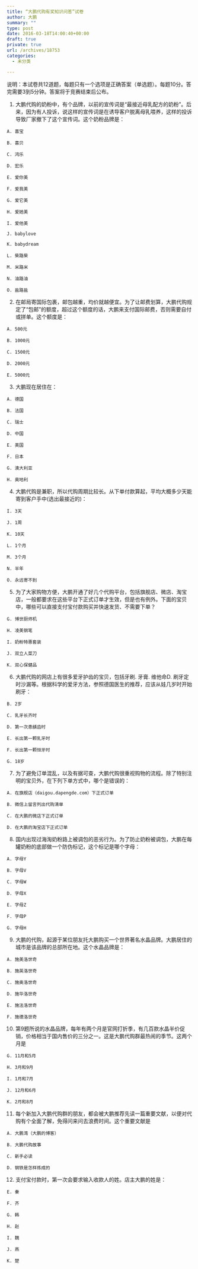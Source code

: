 ```yaml
---
title: “大鹏代购有奖知识问答”试卷
author: 大鹏
summary: ""
type: post
date: 2016-03-18T14:00:40+00:00
draft: true
private: true
url: /archives/18753
categories:
  - 未分类

---
```

说明：本试卷共12道题，每题只有一个选项是正确答案（单选题）。每题10分。答完需要3到5分钟。答案将于竞赛结束后公布。

  1. 大鹏代购的奶粉中，有个品牌，以前的宣传词是“最接近母乳配方的奶粉”。后来，因为有人投诉，说这样的宣传词是在诱导客户脱离母乳喂养，这样的投诉导致厂家撤下了这个宣传词。这个奶粉品牌是：
    
    A. 喜宝
  
    B. 喜贝
  
    C. 鸿乐
  
    D. 宏乐
  
    E. 爱你美
  
    F. 爱我美
  
    G. 爱它美
  
    H. 爱她美
  
    I. 爱他美
  
    J. babylove
  
    K. babydream
  
    L. 柴路柴
  
    M. 米路米
  
    N. 油路油
  
    O. 盐路盐

  2. 在邮局寄国际包裹，邮包越重，均价就越便宜。为了让邮费划算，大鹏代购规定了“包邮”的额度，超过这个额度的话，大鹏来支付国际邮费，否则需要自付或拼单。这个额度是：
    
    A. 500元
  
    B. 1000元
  
    C. 1500元
  
    D. 2000元
  
    E. 5000元

  3. 大鹏现在居住在：
    
    A. 德国
  
    B. 法国
  
    C. 瑞士
  
    D. 中国
  
    E. 美国
  
    F. 日本
  
    G. 澳大利亚
  
    H. 奥地利

  4. 大鹏代购是兼职，所以代购周期比较长。从下单付款算起，平均大概多少天能寄到客户手中(选出最接近的)：
    
    I. 3天
  
    J. 1周
  
    K. 10天
  
    L. 1个月
  
    M. 3个月
  
    N. 半年
  
    O. 永远寄不到

  5. 为了大家购物方便，大鹏开通了好几个代购平台，包括旗舰店、微店、淘宝店，一般都要求在这些平台下正式订单才生效，但是也有例外。下面的宝贝中，哪些可以直接支付宝付款购买并快速发货、不需要下单？
    
    G. 博世厨师机
  
    H. 凌美钢笔
  
    I. 奶粉特惠套装
  
    J. 双立人菜刀
  
    K. 双心保健品

  6. 大鹏代购的网店上有很多爱牙护齿的宝贝，包括牙刷. 牙膏. 维他命D. 刷牙定时沙漏等。根据科学的爱牙方法，参照德国医生的推荐，应该从娃几岁时开始刷牙：
    
    B. 2岁
  
    C. 乳牙长齐时
  
    D. 第一次患龋齿时
  
    E. 长出第一颗乳牙时
  
    F. 长出第一颗恒牙时
  
    G. 18岁

  7. 为了避免订单混乱，以及有据可查，大鹏代购很重视购物的流程。除了特别注明的宝贝外，在下列下单方式中，哪个是错误的：
    
    A. 在旗舰店（daigou.dapengde.com）下正式订单
  
    B. 微信上留言列出代购清单
  
    C. 在大鹏的微店下正式订单
  
    D. 在大鹏的淘宝店下正式订单

  8. 国内出现过海淘奶粉路上被调包的恶劣行为。为了防止奶粉被调包，大鹏在每罐奶粉的底部做一个防伪标记，这个标记是哪个字母：
    
    A. 字母Y
  
    B. 字母V
  
    C. 字母W
  
    D. 字母X
  
    E. 字母Z
  
    F. 字母P
  
    G. 字母H

  9. 大鹏的代购，起源于某位朋友托大鹏购买一个世界著名水晶品牌。大鹏居住的城市是该品牌的总部所在地。这个水晶品牌是：
    
    A. 施美洛世奇
  
    B. 施英洛世奇
  
    C. 施奥洛世奇
  
    D. 施华洛世奇
  
    E. 施法洛世奇
  
    F. 施德洛世奇

 10. 第9题所说的水晶品牌，每年有两个月是官网打折季，有几百款水晶半价促销，价格相当于国内售价的三分之一。这是大鹏代购群最热闹的季节。这两个月是
    
    G. 11月和5月
  
    H. 3月和9月
  
    I. 1月和7月
  
    J. 12月和6月
  
    K. 2月和8月

 11. 每个新加入大鹏代购群的朋友，都会被大鹏推荐先读一篇重要文献，以便对代购有个全面了解，免得问来问去浪费时间。这个重要文献是
    
    A. 大鹏湾（大鹏的博客）
  
    B. 大鹏代购故事
  
    C. 新手必读
  
    D. 钢铁是怎样炼成的

 12. 支付宝付款时，第一次会要求输入收款人的姓。店主大鹏的姓是：
    
    E. 秦
  
    F. 齐
  
    G. 韩
  
    H. 赵
  
    I. 魏
  
    J. 燕
  
    K. 楚
